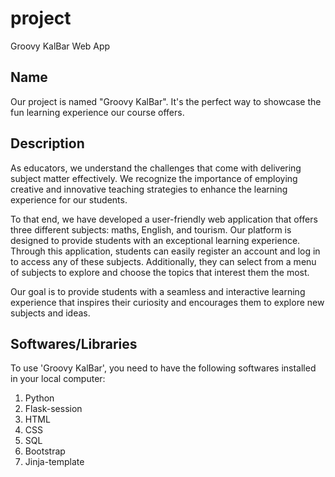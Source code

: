 # project
Groovy KalBar Web App

## Name
Our project is named "Groovy KalBar". It's the perfect way to showcase the fun learning experience our course offers.

## Description
As educators, we understand the challenges that come with delivering subject matter effectively. We recognize the importance of employing creative and innovative teaching strategies to enhance the learning experience for our students.

To that end, we have developed a user-friendly web application that offers three different subjects: maths, English, and tourism. Our platform is designed to provide students with an exceptional learning experience. Through this application, students can easily register an account and log in to access any of these subjects. Additionally, they can select from a menu of subjects to explore and choose the topics that interest them the most.

Our goal is to provide students with a seamless and interactive learning experience that inspires their curiosity and encourages them to explore new subjects and ideas.

## Softwares/Libraries
To use 'Groovy KalBar', you need to have the following softwares installed in your local computer:
1. Python
2. Flask-session
3. HTML
4. CSS
5. SQL
6. Bootstrap
7. Jinja-template
